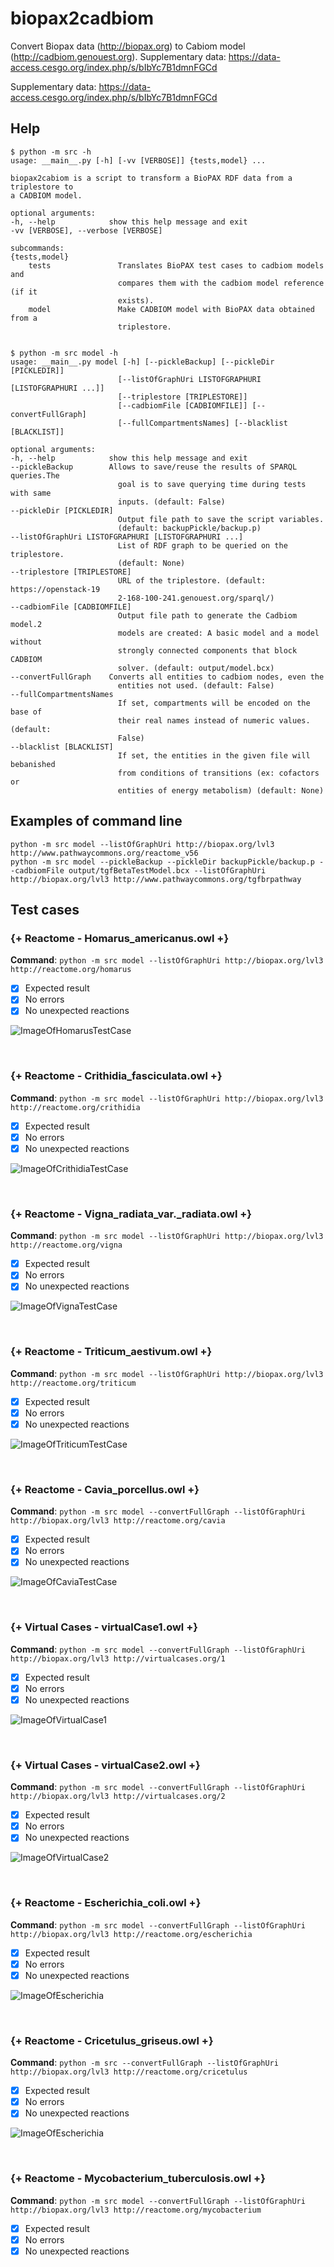 # biopax2cadbiom

Convert Biopax data (http://biopax.org) to Cabiom model (http://cadbiom.genouest.org).
Supplementary data: https://data-access.cesgo.org/index.php/s/bIbYc7B1dmnFGCd

Supplementary data: https://data-access.cesgo.org/index.php/s/bIbYc7B1dmnFGCd

## Help

    $ python -m src -h
    usage: __main__.py [-h] [-vv [VERBOSE]] {tests,model} ...

	biopax2cabiom is a script to transform a BioPAX RDF data from a triplestore to
	a CADBIOM model.

	optional arguments:
	-h, --help            show this help message and exit
	-vv [VERBOSE], --verbose [VERBOSE]

	subcommands:
	{tests,model}
		tests               Translates BioPAX test cases to cadbiom models and
							compares them with the cadbiom model reference (if it
							exists).
		model               Make CADBIOM model with BioPAX data obtained from a
							triplestore.


	$ python -m src model -h
	usage: __main__.py model [-h] [--pickleBackup] [--pickleDir [PICKLEDIR]]
							[--listOfGraphUri LISTOFGRAPHURI [LISTOFGRAPHURI ...]]
							[--triplestore [TRIPLESTORE]]
							[--cadbiomFile [CADBIOMFILE]] [--convertFullGraph]
							[--fullCompartmentsNames] [--blacklist [BLACKLIST]]

	optional arguments:
	-h, --help            show this help message and exit
	--pickleBackup        Allows to save/reuse the results of SPARQL queries.The
							goal is to save querying time during tests with same
							inputs. (default: False)
	--pickleDir [PICKLEDIR]
							Output file path to save the script variables.
							(default: backupPickle/backup.p)
	--listOfGraphUri LISTOFGRAPHURI [LISTOFGRAPHURI ...]
							List of RDF graph to be queried on the triplestore.
							(default: None)
	--triplestore [TRIPLESTORE]
							URL of the triplestore. (default: https://openstack-19
							2-168-100-241.genouest.org/sparql/)
	--cadbiomFile [CADBIOMFILE]
							Output file path to generate the Cadbiom model.2
							models are created: A basic model and a model without
							strongly connected components that block CADBIOM
							solver. (default: output/model.bcx)
	--convertFullGraph    Converts all entities to cadbiom nodes, even the
							entities not used. (default: False)
	--fullCompartmentsNames
							If set, compartments will be encoded on the base of
							their real names instead of numeric values. (default:
							False)
	--blacklist [BLACKLIST]
							If set, the entities in the given file will bebanished
							from conditions of transitions (ex: cofactors or
							entities of energy metabolism) (default: None)


## Examples of command line

    python -m src model --listOfGraphUri http://biopax.org/lvl3 http://www.pathwaycommons.org/reactome_v56
    python -m src model --pickleBackup --pickleDir backupPickle/backup.p --cadbiomFile output/tgfBetaTestModel.bcx --listOfGraphUri http://biopax.org/lvl3 http://www.pathwaycommons.org/tgfbrpathway

## Test cases

[//]: # (TESTS_START)
### {+ Reactome - Homarus_americanus.owl +}
__Command__: `python -m src model --listOfGraphUri http://biopax.org/lvl3 http://reactome.org/homarus`
  * [x] Expected result
  * [x] No errors
  * [x] No unexpected reactions

![ImageOfHomarusTestCase](testCases/img/homarus.png)

<br/>

### {+ Reactome - Crithidia_fasciculata.owl +}
__Command__: `python -m src model --listOfGraphUri http://biopax.org/lvl3 http://reactome.org/crithidia`
  * [x] Expected result
  * [x] No errors
  * [x] No unexpected reactions

![ImageOfCrithidiaTestCase](testCases/img/crithidia.png)

<br/>

### {+ Reactome - Vigna_radiata_var._radiata.owl +}
__Command__: `python -m src model --listOfGraphUri http://biopax.org/lvl3 http://reactome.org/vigna`
  * [x] Expected result
  * [x] No errors
  * [x] No unexpected reactions

![ImageOfVignaTestCase](testCases/img/vigna.png)

<br/>

### {+ Reactome - Triticum_aestivum.owl +}
__Command__: `python -m src model --listOfGraphUri http://biopax.org/lvl3 http://reactome.org/triticum`
  * [x] Expected result
  * [x] No errors
  * [x] No unexpected reactions

![ImageOfTriticumTestCase](testCases/img/triticum.png)

<br/>

### {+ Reactome - Cavia_porcellus.owl +}
__Command__: `python -m src model --convertFullGraph --listOfGraphUri http://biopax.org/lvl3 http://reactome.org/cavia`
  * [x] Expected result
  * [x] No errors
  * [x] No unexpected reactions

![ImageOfCaviaTestCase](testCases/img/cavia.png)

<br/>

### {+ Virtual Cases - virtualCase1.owl +}
__Command__: `python -m src model --convertFullGraph --listOfGraphUri http://biopax.org/lvl3 http://virtualcases.org/1`
  * [x] Expected result
  * [x] No errors
  * [x] No unexpected reactions

![ImageOfVirtualCase1](testCases/img/virtualCase1.png)

<br/>

### {+ Virtual Cases - virtualCase2.owl +}
__Command__: `python -m src model --convertFullGraph --listOfGraphUri http://biopax.org/lvl3 http://virtualcases.org/2`
  * [x] Expected result
  * [x] No errors
  * [x] No unexpected reactions

![ImageOfVirtualCase2](testCases/img/virtualCase2.png)

<br/>

### {+ Reactome - Escherichia_coli.owl +}
__Command__: `python -m src model --convertFullGraph --listOfGraphUri http://biopax.org/lvl3 http://reactome.org/escherichia`
  * [x] Expected result
  * [x] No errors
  * [x] No unexpected reactions

![ImageOfEscherichia](testCases/img/escherichia.png)

<br/>

### {+ Reactome - Cricetulus_griseus.owl +}
__Command__: `python -m src --convertFullGraph --listOfGraphUri http://biopax.org/lvl3 http://reactome.org/cricetulus`
  * [x] Expected result
  * [x] No errors
  * [x] No unexpected reactions

![ImageOfEscherichia](testCases/img/cricetulus.png)

<br/>

### {+ Reactome - Mycobacterium_tuberculosis.owl +}
__Command__: `python -m src model --convertFullGraph --listOfGraphUri http://biopax.org/lvl3 http://reactome.org/mycobacterium`
  * [x] Expected result
  * [x] No errors
  * [x] No unexpected reactions

[//]: # (TESTS_END)

